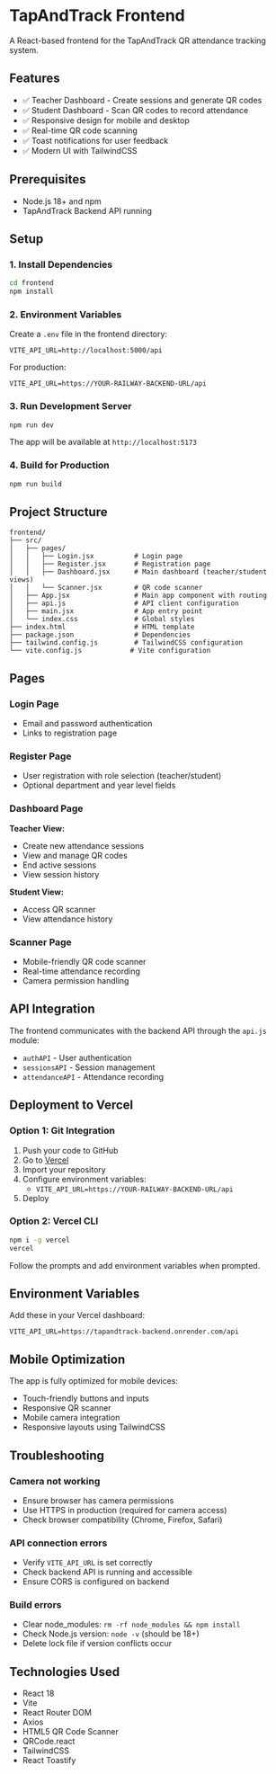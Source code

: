 # TapAndTrack Frontend

A React-based frontend for the TapAndTrack QR attendance tracking system.

## Features

- ✅ Teacher Dashboard - Create sessions and generate QR codes
- ✅ Student Dashboard - Scan QR codes to record attendance
- ✅ Responsive design for mobile and desktop
- ✅ Real-time QR code scanning
- ✅ Toast notifications for user feedback
- ✅ Modern UI with TailwindCSS

## Prerequisites

- Node.js 18+ and npm
- TapAndTrack Backend API running

## Setup

### 1. Install Dependencies
```bash
cd frontend
npm install
```

### 2. Environment Variables

Create a `.env` file in the frontend directory:

```env
VITE_API_URL=http://localhost:5000/api
```

For production:
```env
VITE_API_URL=https://YOUR-RAILWAY-BACKEND-URL/api
```

### 3. Run Development Server

```bash
npm run dev
```

The app will be available at `http://localhost:5173`

### 4. Build for Production

```bash
npm run build
```

## Project Structure

```
frontend/
├── src/
│   ├── pages/
│   │   ├── Login.jsx          # Login page
│   │   ├── Register.jsx       # Registration page
│   │   ├── Dashboard.jsx      # Main dashboard (teacher/student views)
│   │   └── Scanner.jsx        # QR code scanner
│   ├── App.jsx                # Main app component with routing
│   ├── api.js                 # API client configuration
│   ├── main.jsx               # App entry point
│   └── index.css              # Global styles
├── index.html                 # HTML template
├── package.json               # Dependencies
├── tailwind.config.js         # TailwindCSS configuration
└── vite.config.js            # Vite configuration
```

## Pages

### Login Page
- Email and password authentication
- Links to registration page

### Register Page
- User registration with role selection (teacher/student)
- Optional department and year level fields

### Dashboard Page
**Teacher View:**
- Create new attendance sessions
- View and manage QR codes
- End active sessions
- View session history

**Student View:**
- Access QR scanner
- View attendance history

### Scanner Page
- Mobile-friendly QR code scanner
- Real-time attendance recording
- Camera permission handling

## API Integration

The frontend communicates with the backend API through the `api.js` module:

- `authAPI` - User authentication
- `sessionsAPI` - Session management
- `attendanceAPI` - Attendance recording

## Deployment to Vercel

### Option 1: Git Integration

1. Push your code to GitHub
2. Go to [Vercel](https://vercel.com)
3. Import your repository
4. Configure environment variables:
   - `VITE_API_URL=https://YOUR-RAILWAY-BACKEND-URL/api`
5. Deploy

### Option 2: Vercel CLI

```bash
npm i -g vercel
vercel
```

Follow the prompts and add environment variables when prompted.

## Environment Variables

Add these in your Vercel dashboard:

```
VITE_API_URL=https://tapandtrack-backend.onrender.com/api
```

## Mobile Optimization

The app is fully optimized for mobile devices:
- Touch-friendly buttons and inputs
- Responsive QR scanner
- Mobile camera integration
- Responsive layouts using TailwindCSS

## Troubleshooting

### Camera not working
- Ensure browser has camera permissions
- Use HTTPS in production (required for camera access)
- Check browser compatibility (Chrome, Firefox, Safari)

### API connection errors
- Verify `VITE_API_URL` is set correctly
- Check backend API is running and accessible
- Ensure CORS is configured on backend

### Build errors
- Clear node_modules: `rm -rf node_modules && npm install`
- Check Node.js version: `node -v` (should be 18+)
- Delete lock file if version conflicts occur

## Technologies Used

- React 18
- Vite
- React Router DOM
- Axios
- HTML5 QR Code Scanner
- QRCode.react
- TailwindCSS
- React Toastify
